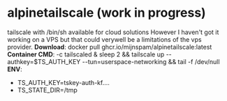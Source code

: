 # alpinetailscale (work in progress)
tailscale with /bin/sh available for cloud solutions
However I haven't got it working on a VPS but that could verywell be a limitations of the vps provider.
**Download**: docker pull ghcr.io/mijnspam/alpinetailscale:latest
**Container CMD**: -c tailscaled & sleep 2 && tailscale up --authkey=$TS_AUTH_KEY --tun=userspace-networking && tail -f /dev/null
**ENV**:
- TS_AUTH_KEY=tskey-auth-kf.... <the tailscale auth key>
- TS_STATE_DIR=/tmp

  
